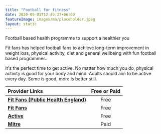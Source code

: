 ```yaml
---
title: "Football for fitness"
date: 2020-09-01T12:49:27+06:00
featureImage: images/ma/placeholder.jpeg
layout: static
---
```


Football based health programme to support a healthier you

Fit fans has helped football fans to achieve long-term improvement in weight loss, physical activity, diet and general wellbeing with fun football based programmes.

It's the perfect time to get active. No matter how much you do, physical activity is good for your body and mind. Adults should aim to be active every day. Some is good, more is better still.

| Provider Links      | Free or Paid  |  
| :-----------          | :--------------:      |  
| [**Fit Fans (Public Health England)**](https://www.efl.com/news/2020/november/how-the-fit-fans-programme-is-changing-lives-for-the-better/) | Free | 
| [**Fit Fans**](https://www.efltrust.com/mens-health-month-how-fit-fans-is-providing-benefits-beyond-weight-loss/) | Free | 
| [**Active**](https://www.active.com/fitness/articles/5-fun-activities-to-help-you-get-fit) | Free | 
| [**Mitre**](https://www.mitre.com/) | Paid | 
  

<br/><br/>






